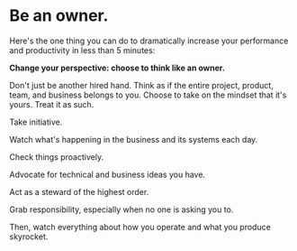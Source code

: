 # Be an owner.

Here's the one thing you can do to dramatically increase your performance and productivity in less than 5 minutes:

**Change your perspective: choose to think like an owner.**

Don't just be another hired hand.
Think as if the entire project, product, team, and business belongs to you.
Choose to take on the mindset that it's yours.
Treat it as such.

Take initiative.

Watch what's happening in the business and its systems each day.

Check things proactively.

Advocate for technical and business ideas you have.

Act as a steward of the highest order.

Grab responsibility, especially when no one is asking you to.

Then, watch everything about how you operate and what you produce skyrocket.

